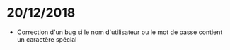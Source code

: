 # 20/12/2018

- Correction d'un bug si le nom d'utilisateur ou le mot de passe contient un caractère spécial
